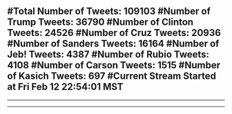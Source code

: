 #Total Number of Tweets: 109103 
#Number of Trump Tweets: 36790
#Number of Clinton Tweets: 24526
#Number of Cruz Tweets: 20936
#Number of Sanders Tweets: 16164
#Number of Jeb! Tweets: 4387
#Number of Rubio Tweets: 4108
#Number of Carson Tweets: 1515
#Number of Kasich Tweets: 697
#Current Stream Started at Fri Feb 12 22:54:01 MST
---
---
---
